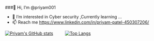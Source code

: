 ###👋 Hi, I’m @priyam001
- 👀 I’m interested in Cyber security ,Currently learning ...
- 📫 Reach me https://www.linkedin.com/in/priyam-patel-450307206/

<!---
priyam001/priyam001 is a ✨ special ✨ repository because its `README.md` (this file) appears on your GitHub profile.
You can click the Preview link to take a look at your changes.
--->
[![Priyam's GitHub stats](https://github-readme-stats.vercel.app/api?username=priyam001)](https://github.com/priyam001/github-readme-stats)&nbsp;&nbsp;&nbsp;&nbsp;&nbsp;&nbsp;&nbsp;&nbsp;&nbsp;&nbsp;[![Top Langs](https://github-readme-stats.vercel.app/api/top-langs/?username=priyam001)](https://github.com/priyam001/github-readme-stats)
